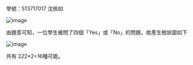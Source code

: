 學號：513717017 沈佩如

![image](https://github.com/user-attachments/assets/9bb0b9b2-32b8-48e0-a9e9-4912c4da2c79)


由題意可知，一位學生被問了四個「Yes」或「No」的問題，故產生樹狀圖如下


![image](https://github.com/user-attachments/assets/7c409772-06d4-4ff7-b42a-bf7fa211d2ac)


共有 2*2*2*2=16種可能。
